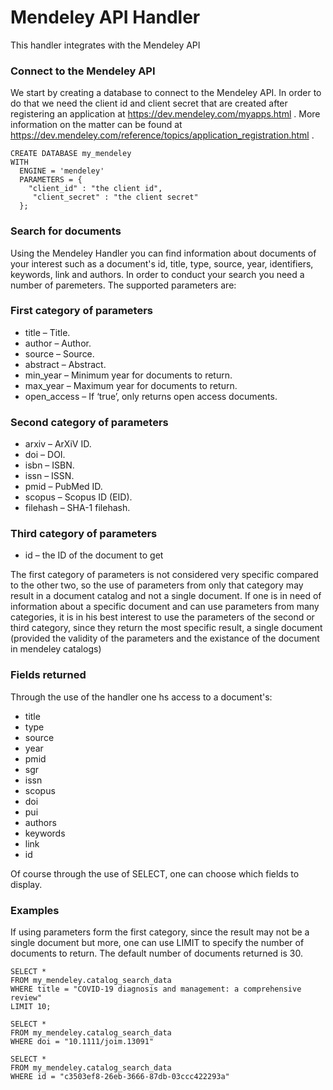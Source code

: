 # Mendeley API Handler
This handler integrates with the Mendeley API

### Connect to the Mendeley API
We start by creating a database to connect to the Mendeley API. In order to do that we need the client id and client secret that are created after registering an application at https://dev.mendeley.com/myapps.html . More information on the matter can be found at https://dev.mendeley.com/reference/topics/application_registration.html .

```
CREATE DATABASE my_mendeley
WITH
  ENGINE = 'mendeley'
  PARAMETERS = {
    "client_id" : "the client id",
     "client_secret" : "the client secret"
  };
```

### Search for documents
Using the Mendeley Handler you can find information about documents of your interest such as a document's id, title, type, source, year, identifiers, keywords, link and authors.
In order to conduct your search you need a number of paremeters. The supported parameters are:

### First category of parameters

* title – Title.
* author – Author.
* source – Source.
* abstract – Abstract.
* min_year – Minimum year for documents to return.
* max_year – Maximum year for documents to return.
* open_access – If ‘true’, only returns open access documents.

### Second category of parameters

* arxiv – ArXiV ID.
* doi – DOI.
* isbn – ISBN.
* issn – ISSN.
* pmid – PubMed ID.
* scopus – Scopus ID (EID).
* filehash – SHA-1 filehash.

### Third category of parameters

* id – the ID of the document to get


The first category of parameters is not considered very specific compared to the other two, so the use of parameters from only that category may result in a document catalog and not a single document. If one is in need of information about a specific document and can use parameters from many categories, it is in his best interest to use the parameters of the second or third category, since they return the most specific result, a single document (provided the validity of the parameters and the existance of the document in mendeley catalogs)

### Fields returned

Through the use of the handler one hs access to a document's:

  * title
  * type
  * source
  * year
  * pmid
  * sgr
  * issn
  * scopus
  * doi
  * pui
  * authors
  * keywords
  * link
  * id

Of course through the use of SELECT, one can choose which fields to display.

### Examples

If using parameters form the first category, since the result may not be a single document but more, one can use LIMIT to specify the number of documents to return. The default number of documents returned is 30.

```
SELECT *
FROM my_mendeley.catalog_search_data
WHERE title = "COVID-19 diagnosis and management: a comprehensive review"
LIMIT 10;
```

```
SELECT *
FROM my_mendeley.catalog_search_data
WHERE doi = "10.1111/joim.13091"
```

```
SELECT *
FROM my_mendeley.catalog_search_data
WHERE id = "c3503ef8-26eb-3666-87db-03ccc422293a"
```